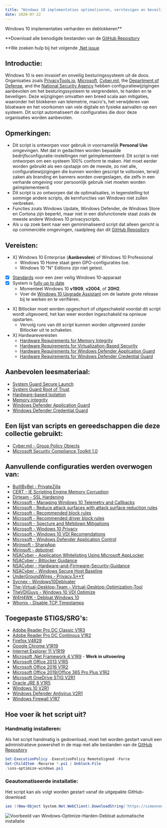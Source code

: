 ```yaml
---
title: "Windows 10 implementaties optimaliseren, verstevigen en beveiligen met geautomatiseerde configuratiewijzigingen"
date: 2020-07-22
---
```

 Windows 10 implementaties verharden en deblokkeren**

**Download alle benodigde bestanden van de [GitHub Repository](https://github.com/simeononsecurity/Windows-Optimize-Harden-Debloat)

**We zoeken hulp bij het volgende [.Net issue](https://github.com/simeononsecurity/Windows-Optimize-Harden-Debloat/issues/3) 

## Introductie:
Windows 10 is een invasief en onveilig besturingssysteem uit de doos.
Organisaties zoals [PrivacyTools.io](https://PrivacyTools.io), [Microsoft](https://microsoft.com), [Cyber.mil](https://public.cyber.mil), the [Department of Defense](https://www.defense.gov/), and the [National Security Agency](https://www.nsa.gov/) hebben configuratiewijzigingen aanbevolen om het besturingssysteem te vergrendelen, te harden en te beveiligen. Deze wijzigingen omvatten een breed scala aan mitigaties, waaronder het blokkeren van telemetrie, macro's, het verwijderen van bloatware en het voorkomen van vele digitale en fysieke aanvallen op een systeem. Dit script automatiseert de configuraties die door deze organisaties worden aanbevolen.

## Opmerkingen:
- Dit script is ontworpen voor gebruik in voornamelijk **Personal Use** omgevingen. Met dat in gedachten worden bepaalde bedrijfsconfiguratie-instellingen niet geïmplementeerd. Dit script is niet ontworpen om een systeem 100% conform te maken. Het moet eerder worden gebruikt als een opstapje om de meeste, zo niet alle, configuratiewijzigingen die kunnen worden gescript te voltooien, terwijl zaken als branding en banners worden overgeslagen, die zelfs in een verharde omgeving voor persoonlijk gebruik niet moeten worden geïmplementeerd.
- Dit script is zo ontworpen dat de optimalisaties, in tegenstelling tot sommige andere scripts, de kernfuncties van Windows niet zullen verbreken.
 - Functies zoals Windows Update, Windows Defender, de Windows Store en Cortona zijn beperkt, maar niet in een disfunctionele staat zoals de meeste andere Windows 10 privacyscripts.
- Als u op zoek bent naar een geminimaliseerd script dat alleen gericht is op commerciële omgevingen, raadpleeg dan dit [GitHub Repository](https://github.com/simeononsecurity/Standalone-Windows-STIG-Script)

## Vereisten:
- X] Windows 10 Enterprise (**Aanbevolen**) of Windows 10 Professional
  - Windows 10 Home staat geen GPO-configuraties toe.
  - Windows 10 "N" Editions zijn niet getest.
- [X] [Standards](https://docs.microsoft.com/en-us/windows-hardware/design/device-experiences/oem-highly-secure) voor een zeer veilig Windows 10-apparaat
- [X] System is [fully up to date](https://support.microsoft.com/en-gb/help/4027667/windows-10-update)
  - Momenteel Windows 10 **v1909**, **v2004**, of **20H2**.
  - Voer de [Windows 10 Upgrade Assistant](https://support.microsoft.com/en-us/help/3159635/windows-10-update-assistant) om de laatste grote release bij te werken en te verifiëren.
- X] Bitlocker moet worden opgeschort of uitgeschakeld voordat dit script wordt uitgevoerd, het kan weer worden ingeschakeld na opnieuw opstarten.
  - Vervolg runs van dit script kunnen worden uitgevoerd zonder Bitlocker uit te schakelen.
- X] Hardwarevereisten
  - [Hardware Requirements for Memory Integrity](https://docs.microsoft.com/en-us/windows/security/threat-protection/device-guard/requirements-and-deployment-planning-guidelines-for-virtualization-based-protection-of-code-integrity#baseline-protections) 
  - [Hardware Requirements for Virtualization-Based Security](https://docs.microsoft.com/en-us/windows-hardware/design/device-experiences/oem-vbs)
  - [Hardware Requirements for Windows Defender Application Guard](https://docs.microsoft.com/en-us/windows/security/threat-protection/windows-defender-application-guard/reqs-wd-app-guard)
  - [Hardware Requirements for Windows Defender Credential Guard](https://docs.microsoft.com/en-us/windows/security/identity-protection/credential-guard/credential-guard-requirements)


## Aanbevolen leesmateriaal:
  - [System Guard Secure Launch](https://docs.microsoft.com/en-us/windows/security/threat-protection/windows-defender-system-guard/system-guard-secure-launch-and-smm-protection#requirements-met-by-system-guard-enabled-machines)
  - [System Guard Root of Trust](https://docs.microsoft.com/en-us/windows/security/threat-protection/windows-defender-system-guard/system-guard-how-hardware-based-root-of-trust-helps-protect-windows)
  - [Hardware-based Isolation](https://docs.microsoft.com/en-us/windows/security/threat-protection/microsoft-defender-atp/overview-hardware-based-isolation)
  - [Memory integrity](https://docs.microsoft.com/en-us/windows/security/threat-protection/device-guard/memory-integrity)
  - [Windows Defender Application Guard](https://docs.microsoft.com/en-us/windows/security/threat-protection/windows-defender-application-guard/wd-app-guard-overview)
  - [Windows Defender Credential Guard](https://docs.microsoft.com/en-us/windows/security/identity-protection/credential-guard/credential-guard-how-it-works)

## Een lijst van scripts en gereedschappen die deze collectie gebruikt:
- [Cyber.mil - Group Policy Objects](https://public.cyber.mil/stigs/gpo/)
- [Microsoft Security Compliance Toolkit 1.0](https://www.microsoft.com/en-us/download/details.aspx?id=55319)

## Aanvullende configuraties werden overwogen van:
- [BuiltByBel - PrivateZilla](https://github.com/builtbybel/privatezilla)
- [CERT - IE Scripting Engine Memory Corruption](https://kb.cert.org/vuls/id/573168/)
- [Dirteam - SSL Hardening](https://dirteam.com/sander/2019/07/30/howto-disable-weak-protocols-cipher-suites-and-hashing-algorithms-on-web-application-proxies-ad-fs-servers-and-windows-servers-running-azure-ad-connect/)
- [Microsoft - Managing Windows 10 Telemetry and Callbacks](https://docs.microsoft.com/en-us/windows/privacy/manage-connections-from-windows-operating-system-components-to-microsoft-services)
- [Microsoft - Reduce attack surfaces with attack surface reduction rules](https://docs.microsoft.com/en-us/windows/security/threat-protection/microsoft-defender-atp/attack-surface-reduction)
- [Microsoft - Recommended block rules](https://docs.microsoft.com/en-us/windows/security/threat-protection/windows-defender-application-control/microsoft-recommended-block-rules)
- [Microsoft - Recommended driver block rules](https://docs.microsoft.com/en-us/windows/security/threat-protection/windows-defender-application-control/microsoft-recommended-driver-block-rules)
- [Microsoft - Specture and Meltdown Mitigations](https://support.microsoft.com/en-us/help/4072698/windows-server-speculative-execution-side-channel-vulnerabilities)
- [Microsoft - Windows 10 Privacy](https://docs.microsoft.com/en-us/windows/privacy/)
- [Microsoft - Windows 10 VDI Recomendations](https://docs.microsoft.com/en-us/windows-server/remote/remote-desktop-services/rds_vdi-recommendations-1909)
- [Microsoft - Windows Defender Application Control](https://docs.microsoft.com/en-us/windows/security/threat-protection/windows-defender-application-control/windows-defender-application-control-design-guide)
- [Mirinsoft - SharpApp](https://github.com/builtbybel/sharpapp)
- [Mirinsoft - debotnet](https://github.com/builtbybel/debotnet)
- [NSACyber - Application Whitelisting Using Microsoft AppLocker](https://apps.nsa.gov/iad/library/ia-guidance/tech-briefs/application-whitelisting-using-microsoft-applocker.cfm)
- [NSACyber - Bitlocker Guidance](https://github.com/nsacyber/BitLocker-Guidance)
- [NSACyber - Hardware-and-Firmware-Security-Guidance](https://github.com/nsacyber/Hardware-and-Firmware-Security-Guidance)
- [NSACyber - Windows Secure Host Baseline](https://github.com/nsacyber/Windows-Secure-Host-Baseline)
- [UnderGroundWires - Privacy.S**Y](https://github.com/undergroundwires/privacy.sexy)
- [Sycnex - Windows10Debloater](https://github.com/Sycnex/Windows10Debloater)
- [The-Virtual-Desktop-Team - Virtual-Desktop-Optimization-Tool](https://github.com/The-Virtual-Desktop-Team/Virtual-Desktop-Optimization-Tool)
- [TheVDIGuys - Windows 10 VDI Optimize](https://github.com/TheVDIGuys/Windows_10_VDI_Optimize)
- [W4H4WK - Debloat Windows 10](https://github.com/W4RH4WK/Debloat-Windows-10/tree/master/scripts)
- [Whonix - Disable TCP Timestamps](https://www.whonix.org/wiki/Disable_TCP_and_ICMP_Timestamps)

## Toegepaste STIGS/SRG's:
- [Adobe Reader Pro DC Classic V1R3](https://dl.dod.cyber.mil/wp-content/uploads/stigs/zip/U_Adobe_Acrobat_Pro_DC_Continuous_V1R2_STIG.zip)
- [Adobe Reader Pro DC Continous V1R2](https://dl.dod.cyber.mil/wp-content/uploads/stigs/zip/U_Adobe_Acrobat_Pro_DC_Classic_V1R3_STIG.zip)
- [Firefox V4R29](https://dl.dod.cyber.mil/wp-content/uploads/stigs/zip/U_MOZ_FireFox_V4R29_STIG.zip)
- [Google Chrome V1R19](https://dl.dod.cyber.mil/wp-content/uploads/stigs/zip/U_Google_Chrome_V1R19_STIG.zip)
- [Internet Explorer 11 V1R19](https://dl.dod.cyber.mil/wp-content/uploads/stigs/zip/U_MS_IE11_V1R19_STIG.zip)
- [Microsoft .Net Framework 4 V1R9](https://dl.dod.cyber.mil/wp-content/uploads/stigs/zip/U_MS_DotNet_Framework_4-0_V1R9_STIG.zip) - **Werk in uitvoering**
- [Microsoft Office 2013 V1R5](https://dl.dod.cyber.mil/wp-content/uploads/stigs/zip/U_MicrosoftOffice2013_V1R5_Overview.zip)
- [Microsoft Office 2016 V1R2](https://dl.dod.cyber.mil/wp-content/uploads/stigs/pdf/U_Microsoft_Office_2016_V1R2_Overview.pdf)
- [Microsoft Office 2019/Office 365 Pro Plus V1R2](https://dl.dod.cyber.mil/wp-content/uploads/stigs/zip/U_MS_Office_365_ProPlus_V1R2_STIG.zip)
- [Microsoft OneDrive STIG V2R1](https://dl.cyber.mil/stigs/zip/U_MS_OneDrive_V2R1_STIG.zip)
- [Oracle JRE 8 V1R5](https://dl.dod.cyber.mil/wp-content/uploads/stigs/zip/U_Oracle_JRE_8_Windows_V1R5_STIG.zip)
- [Windows 10 V2R1](https://dl.cyber.mil/stigs/zip/U_MS_Windows_Defender_Antivirus_V2R1_STIG.zip)
- [Windows Defender Antivirus V2R1](https://dl.cyber.mil/stigs/zip/U_MS_Windows_Defender_Antivirus_V2R1_STIG.zip)
- [Windows Firewall V1R7](https://dl.dod.cyber.mil/wp-content/uploads/stigs/zip/U_Windows_Firewall_V1R7_STIG.zip)

## Hoe voer ik het script uit?
### Handmatig installeren:
Als het script handmatig is gedownload, moet het worden gestart vanuit een administratieve powershell in de map met alle bestanden van de [GitHub Repository](https://github.com/simeononsecurity/Windows-Optimize-Harden-Debloat)
```powershell
Set-ExecutionPolicy -ExecutionPolicy RemoteSigned -Force
Get-ChildItem -Recurse *.ps1 | Unblock-File
.\sos-optimize-windows.ps1
```
### Geautomatiseerde installatie:
Het script kan als volgt worden gestart vanaf de uitgepakte GitHub-download:
```powershell
iex ((New-Object System.Net.WebClient).DownloadString('https://simeononsecurity.com/scripts/windowsoptimizeandharden.ps1'))
```
<img src="https://raw.githubusercontent.com/simeononsecurity/Windows-Optimize-Harden-Debloat/master/.github/images/w10automatic.gif" alt="Voorbeeld van
Windows-Optimize-Harden-Debloat automatische installatie">
